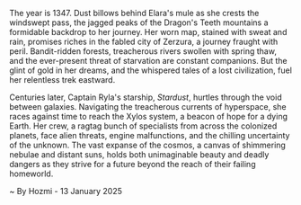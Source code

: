 
The year is 1347.  Dust billows behind Elara's mule as she crests the windswept pass, the jagged peaks of the Dragon's Teeth mountains a formidable backdrop to her journey.  Her worn map, stained with sweat and rain, promises riches in the fabled city of Zerzura, a journey fraught with peril.  Bandit-ridden forests, treacherous rivers swollen with spring thaw, and the ever-present threat of starvation are constant companions.  But the glint of gold in her dreams, and the whispered tales of a lost civilization, fuel her relentless trek eastward.

Centuries later, Captain Ryla's starship, *Stardust*, hurtles through the void between galaxies.  Navigating the treacherous currents of hyperspace, she races against time to reach the Xylos system, a beacon of hope for a dying Earth.  Her crew, a ragtag bunch of specialists from across the colonized planets, face alien threats, engine malfunctions, and the chilling uncertainty of the unknown.  The vast expanse of the cosmos, a canvas of shimmering nebulae and distant suns, holds both unimaginable beauty and deadly dangers as they strive for a future beyond the reach of their failing homeworld.

~ By Hozmi - 13 January 2025
